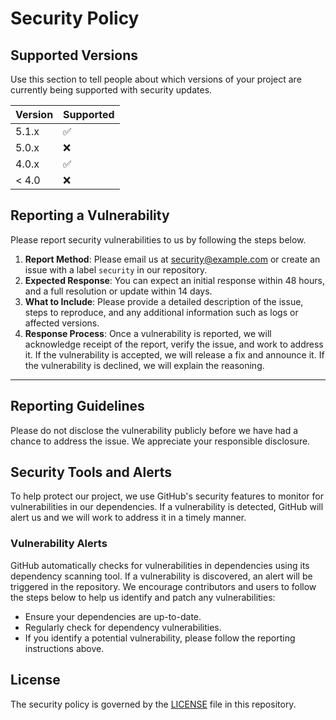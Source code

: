 # Security Policy

## Supported Versions

Use this section to tell people about which versions of your project are currently being supported with security updates.

| Version | Supported          |
| ------- | ------------------ |
| 5.1.x   | :white_check_mark: |
| 5.0.x   | :x:                |
| 4.0.x   | :white_check_mark: |
| < 4.0   | :x:                |

## Reporting a Vulnerability

Please report security vulnerabilities to us by following the steps below.

1. **Report Method**: Please email us at [security@example.com](mailto:security@example.com) or create an issue with a label `security` in our repository.
2. **Expected Response**: You can expect an initial response within 48 hours, and a full resolution or update within 14 days.
3. **What to Include**: Please provide a detailed description of the issue, steps to reproduce, and any additional information such as logs or affected versions.
4. **Response Process**: Once a vulnerability is reported, we will acknowledge receipt of the report, verify the issue, and work to address it. If the vulnerability is accepted, we will release a fix and announce it. If the vulnerability is declined, we will explain the reasoning.

---

## Reporting Guidelines

Please do not disclose the vulnerability publicly before we have had a chance to address the issue. We appreciate your responsible disclosure.

## Security Tools and Alerts

To help protect our project, we use GitHub's security features to monitor for vulnerabilities in our dependencies. If a vulnerability is detected, GitHub will alert us and we will work to address it in a timely manner.

### Vulnerability Alerts

GitHub automatically checks for vulnerabilities in dependencies using its dependency scanning tool. If a vulnerability is discovered, an alert will be triggered in the repository. We encourage contributors and users to follow the steps below to help us identify and patch any vulnerabilities:

- Ensure your dependencies are up-to-date.
- Regularly check for dependency vulnerabilities.
- If you identify a potential vulnerability, please follow the reporting instructions above.

## License

The security policy is governed by the [LICENSE](LICENSE) file in this repository.
